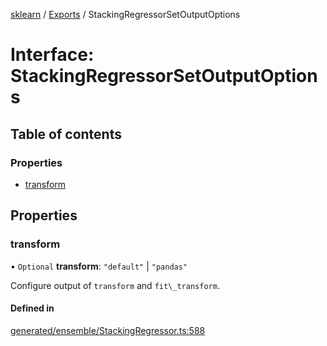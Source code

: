 [sklearn](../readme.md) / [Exports](../modules.md) / StackingRegressorSetOutputOptions

# Interface: StackingRegressorSetOutputOptions

## Table of contents

### Properties

- [transform](StackingRegressorSetOutputOptions.md#transform)

## Properties

### transform

• `Optional` **transform**: ``"default"`` \| ``"pandas"``

Configure output of `transform` and `fit\_transform`.

#### Defined in

[generated/ensemble/StackingRegressor.ts:588](https://github.com/transitive-bullshit/scikit-learn-ts/blob/367336a/packages/sklearn/src/generated/ensemble/StackingRegressor.ts#L588)
